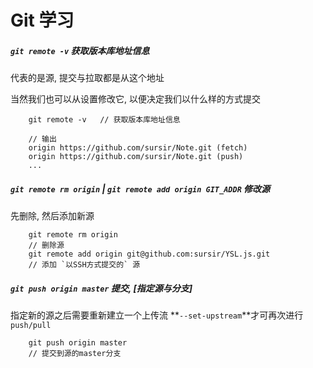 Git 学习
============

##### **`git remote -v`** 获取版本库地址信息

代表的是源, 提交与拉取都是从这个地址

当然我们也可以从设置修改它, 以便决定我们以什么样的方式提交

```git
    git remote -v   // 获取版本库地址信息

    // 输出
    origin https://github.com/sursir/Note.git (fetch)
    origin https://github.com/sursir/Note.git (push)
    ...
```
##### **`git remote rm origin` | `git remote add origin GIT_ADDR`** 修改源

先删除, 然后添加新源

```git
    git remote rm origin
    // 删除源
    git remote add origin git@github.com:sursir/YSL.js.git
    // 添加 `以SSH方式提交的` 源
```

##### **`git push origin master`** 提交, [指定*源*与*分支*]

指定新的源之后需要重新建立一个上传流 **`--set-upstream`**才可再次进行 `push/pull`

```git
    git push origin master
    // 提交到源的master分支
```

